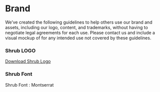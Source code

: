 # Brand

We’ve created the following guidelines to help others use our brand and assets, including our logo, content, and trademarks, without having to negotiate legal agreements for each use. Please contact us and include a visual mockup of for any intended use not covered by these guidelines.

### Shrub LOGO

[Download Shrub Logo](/src/assets/images/logo.svg)



### Shrub Font

Shrub Font : Montserrat




